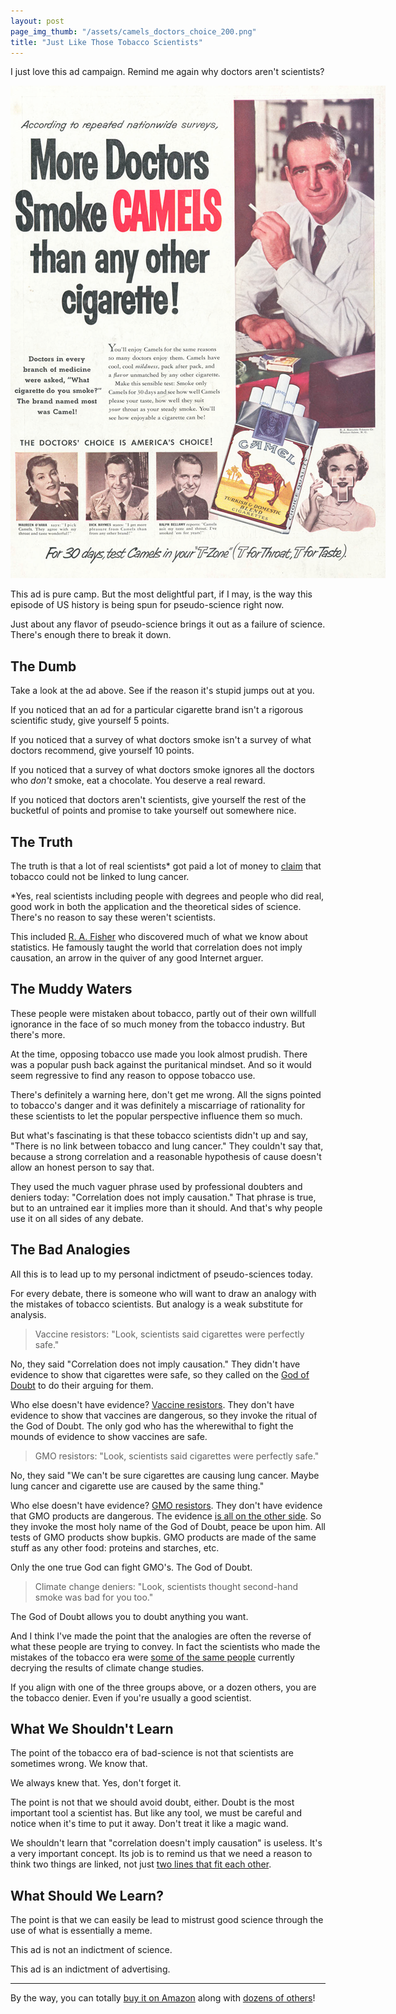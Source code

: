 ```yaml
---
layout: post
page_img_thumb: "/assets/camels_doctors_choice_200.png"
title: "Just Like Those Tobacco Scientists"
---
```


I just love this ad campaign. Remind me again why doctors aren't scientists?

<div style="width: 600px; margin-left: auto; margin-right: auto;">
	<img src="/assets/camels_doctors_choice.png" style="" />
</div>

This ad is pure camp. But the most delightful part, if I may, is the way this episode of US
history is being spun for pseudo-science right now.

Just about any flavor of pseudo-science brings it out as a failure of science. There's enough
there to break it down.

## The Dumb 

Take a look at the ad above. See if the reason it's stupid jumps out at you.

If you noticed that an ad for a particular cigarette brand isn't a rigorous scientific study,
give yourself 5 points.

If you noticed that a survey of what doctors smoke isn't a survey of what doctors recommend, 
give yourself 10 points.

If you noticed that a survey of what doctors smoke ignores all the doctors who *don't* smoke,
eat a chocolate. You deserve a real reward.

If you noticed that doctors aren't scientists, give yourself the rest of the bucketful of points
and promise to take yourself out somewhere nice.

## The Truth

The truth is that a lot of real scientists&#42; got paid a lot of money to 
<a href="http://phys.org/news91078097.html">claim</a> that tobacco
could not be linked to lung cancer.

&#42;Yes, real scientists including people with degrees and people who did real, good work in both the 
application and the theoretical sides of science. There's no reason to say these weren't
scientists.

This included <a href="http://en.wikipedia.org/wiki/R._A._Fisher">R. A. Fisher</a> who discovered 
much of what we know about statistics. He famously 
taught the world that correlation does not imply causation, an arrow in the quiver of any good 
Internet arguer.

## The Muddy Waters

These people were mistaken about tobacco, partly out of their own willfull ignorance in the face 
of so much money from the tobacco industry. But there's more.

At the time, opposing tobacco use made you look almost prudish. There was a popular push back
against the puritanical mindset. And so it would seem regressive to find any reason to oppose
tobacco use.

There's definitely a warning here, don't get me wrong. All the signs pointed to tobacco's danger 
and it was definitely a miscarriage of rationality for these scientists to let the popular 
perspective influence them so much.

But what's fascinating is that these tobacco scientists didn't up and say, "There is
no link between tobacco and lung cancer." They couldn't say that, because a strong
correlation and a reasonable hypothesis of cause doesn't allow an honest person to say that.

They used the much vaguer phrase used by professional doubters and deniers today: "Correlation
does not imply causation." That phrase is true, but to an untrained ear it implies more than it 
should. And that's why people use it on all sides of any debate.

## The Bad Analogies

All this is to lead up to my personal indictment of pseudo-sciences today.

For every debate, there is someone who will want to draw an analogy with the mistakes of tobacco 
scientists. But analogy is a weak substitute for analysis.

> Vaccine resistors: "Look, scientists said cigarettes were perfectly safe."

No, they said "Correlation does not imply causation." They didn't have evidence to show that cigarettes
were safe, so they called on the 
<a href="http://legacy.library.ucsf.edu/tid/wjh13f00/tiff">God of Doubt</a> to do their arguing for them.

Who else doesn't have evidence? 
<a href="http://www.natureworldnews.com/articles/7118/20140519/researchers-find-link-between-vaccinations-autism.htm">Vaccine resistors</a>. 
They don't have evidence to show that vaccines
are dangerous, so they invoke the ritual of the God of Doubt. The only god who has the wherewithal to 
fight the mounds of evidence to show vaccines are safe.

> GMO resistors: "Look, scientists said cigarettes were perfectly safe."

No, they said "We can't be sure cigarettes are causing lung cancer. Maybe lung cancer and cigarette
use are caused by the same thing."

Who else doesn't have evidence? 
<a href="http://www.skepticalraptor.com/skepticalraptorblog.php/review-10-years-gmo-research-no-significant-dangers/">GMO resistors</a>. 
They don't have evidence that GMO products are dangerous. The evidence 
<a href="http://www.forbes.com/sites/jonentine/2013/10/14/2000-reasons-why-gmos-are-safe-to-eat-and-environmentally-sustainable/">is all on the other side</a>.
So they invoke the most holy name of the God of Doubt, peace be upon him. All tests of GMO products show
bupkis. GMO products are made of the same stuff as any other food: proteins and starches, etc.

Only the one true God can fight GMO's. The God of Doubt.

> Climate change deniers: "Look, scientists thought second-hand smoke was bad for you too."

The God of Doubt allows you to doubt anything you want.

And I think I've made the point that the analogies are often the reverse of what these people are 
trying to convey. In fact the scientists who made the mistakes of the tobacco era were 
<a href="http://en.wikipedia.org/wiki/Climate_change_denial#Tobacco_lobby">some of the same people</a>
currently decrying the results of climate change studies.

If you align with one of the three groups above, or a dozen others, you are the tobacco denier. Even if
you're usually a good scientist.

## What We Shouldn't Learn

The point of the tobacco era of bad-science is not that scientists are sometimes wrong. We know that.

We always knew that. Yes, don't forget it.

The point is not that we should avoid doubt, either. Doubt is the most important tool a scientist has. But 
like any tool, we must be careful and notice when it's time to put it away. Don't treat it like a magic wand.

We shouldn't learn that "correlation doesn't imply causation" is useless. It's a very important concept. Its 
job is to remind us that we need a reason to think two things are linked, not just 
<a href="http://www.tylervigen.com/">two lines that fit each other</a>.

## What Should We Learn?

The point is that we can easily be lead to mistrust good science through the use of what is essentially a meme.

This ad is not an indictment of science.

This ad is an indictment of advertising.

<hr />

By the way, you can totally <a href="http://www.amazon.com/Doctors-Smoke-CAMELS-Cigarette-Glossy/dp/B00DV79Y9W/ref=sr_1_2?tag={{ azntag }}">buy it on Amazon</a> along with <a href="http://www.amazon.com/s/ref=nb_sb_noss?url=search-alias%3Daps&field-keywords=doctors%20smoke%20camels&tag={{ azntag }}">dozens of others</a>!